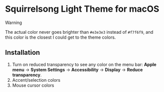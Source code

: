 # Squirrelsong Light Theme for macOS

> [!WARNING]
> The actual color never goes brighter than `#e3e3e3` instead of `#f7f6f9`, and this color is the closest I could get to the theme colors.

## Installation

1. Turn on reduced transparency to see any color on the menu bar: **Apple menu** → **System Settings** → **Accessibility** → **Display** → **Reduce transparency**.
2. Accent/selection colors
3. Mouse cursor colors
